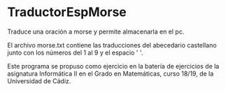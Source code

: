 # TraductorEspMorse
Traduce una oración a morse y permite almacenarla en el pc.

El archivo morse.txt contiene las traducciones del abecedario castellano junto con los números del 1 al 9 
y el espacio ' '.

Este programa se propuso como ejercicio en la batería de ejercicios de la asignatura Informática II en el
Grado en Matemáticas, curso 18/19, de la Universidad de Cádiz.

